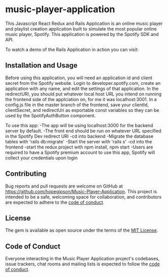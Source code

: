 # music-player-application

This Javascript React Redux and Rails Application is an online music player and playlist creation application built to simulate the most popular online music player, Spotify. This application is powered by the Spotify SDK and API. 
 
To watch a demo of the Rails Application in action you can visit: 

## Installation and Usage

Before using this application, you will need an application id and client secret from the Spotify website. Login to developer.spotify.com, create an application with any name, and edit the settings of that application. In the redirectURI, you should put whatever local host URL you intend on running the frontend side of the applciation on, for me it was localhost:3001. In a config.js file in the master branch of the frontend, save your clientId, clientSecret, and redirectUri as exportable const variables so they can be used by the SpotifyAuthButton component.

To use this app:
    -The app will be using localhost:3000 for the backend server by default.
    -The front end should be run on whatever URL specified in the Spotify Dev redirect URI
    -cd into backend
    -Migrate the database tables with 'rails db:migrate'
    -Start the server with 'rails s'
    -cd into the frontend
    -start the redux project with npm install, npm start
    -Users are required to have a Spotify premium account to use this app, Spotify will collect your credentials upon login


## Contributing

Bug reports and pull requests are welcome on GitHub at https://github.com/hopegipson/Music-Player-Application. This project is intended to be a safe, welcoming space for collaboration, and contributors are expected to adhere to the [code of conduct](https://github.com/hopegipson/Music-Player-Application/blob/main/CODE_OF_CONDUCT.md).


## License

The gem is available as open source under the terms of the [MIT License](https://opensource.org/licenses/MIT).

## Code of Conduct

Everyone interacting in the Music Player Application project's codebases, issue trackers, chat rooms and mailing lists is expected to follow the [code of conduct](https://github.com/hopegipson/Music-Player-Application/blob/main/CODE_OF_CONDUCT.md).